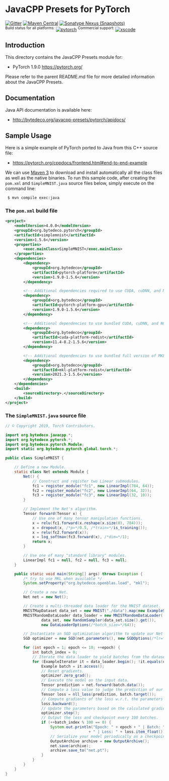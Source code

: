 JavaCPP Presets for PyTorch
===========================

[![Gitter](https://badges.gitter.im/bytedeco/javacpp.svg)](https://gitter.im/bytedeco/javacpp) [![Maven Central](https://maven-badges.herokuapp.com/maven-central/org.bytedeco/pytorch/badge.svg)](https://maven-badges.herokuapp.com/maven-central/org.bytedeco/pytorch) [![Sonatype Nexus (Snapshots)](https://img.shields.io/nexus/s/https/oss.sonatype.org/org.bytedeco/pytorch.svg)](http://bytedeco.org/builds/)  
<sup>Build status for all platforms:</sup> [![pytorch](https://github.com/bytedeco/javacpp-presets/workflows/pytorch/badge.svg)](https://github.com/bytedeco/javacpp-presets/actions?query=workflow%3Apytorch)  <sup>Commercial support:</sup> [![xscode](https://img.shields.io/badge/Available%20on-xs%3Acode-blue?style=?style=plastic&logo=appveyor&logo=data:image/png;base64,iVBORw0KGgoAAAANSUhEUgAAAEAAAABACAMAAACdt4HsAAAAGXRFWHRTb2Z0d2FyZQBBZG9iZSBJbWFnZVJlYWR5ccllPAAAAAZQTFRF////////VXz1bAAAAAJ0Uk5T/wDltzBKAAAAlUlEQVR42uzXSwqAMAwE0Mn9L+3Ggtgkk35QwcnSJo9S+yGwM9DCooCbgn4YrJ4CIPUcQF7/XSBbx2TEz4sAZ2q1RAECBAiYBlCtvwN+KiYAlG7UDGj59MViT9hOwEqAhYCtAsUZvL6I6W8c2wcbd+LIWSCHSTeSAAECngN4xxIDSK9f4B9t377Wd7H5Nt7/Xz8eAgwAvesLRjYYPuUAAAAASUVORK5CYII=)](https://xscode.com/bytedeco/javacpp-presets)


Introduction
------------
This directory contains the JavaCPP Presets module for:

 * PyTorch 1.9.0  https://pytorch.org/

Please refer to the parent README.md file for more detailed information about the JavaCPP Presets.


Documentation
-------------
Java API documentation is available here:

 * http://bytedeco.org/javacpp-presets/pytorch/apidocs/


Sample Usage
------------
Here is a simple example of PyTorch ported to Java from this C++ source file:

 * https://pytorch.org/cppdocs/frontend.html#end-to-end-example

We can use [Maven 3](http://maven.apache.org/) to download and install automatically all the class files as well as the native binaries. To run this sample code, after creating the `pom.xml` and `SimpleMNIST.java` source files below, simply execute on the command line:
```bash
 $ mvn compile exec:java
```

### The `pom.xml` build file
```xml
<project>
    <modelVersion>4.0.0</modelVersion>
    <groupId>org.bytedeco.pytorch</groupId>
    <artifactId>simplemnist</artifactId>
    <version>1.5.6</version>
    <properties>
        <exec.mainClass>SimpleMNIST</exec.mainClass>
    </properties>
    <dependencies>
        <dependency>
            <groupId>org.bytedeco</groupId>
            <artifactId>pytorch-platform</artifactId>
            <version>1.9.0-1.5.6</version>
        </dependency>

        <!-- Additional dependencies required to use CUDA, cuDNN, and NCCL -->
        <dependency>
            <groupId>org.bytedeco</groupId>
            <artifactId>pytorch-platform-gpu</artifactId>
            <version>1.9.0-1.5.6</version>
        </dependency>

        <!-- Additional dependencies to use bundled CUDA, cuDNN, and NCCL -->
        <dependency>
            <groupId>org.bytedeco</groupId>
            <artifactId>cuda-platform-redist</artifactId>
            <version>11.4-8.2-1.5.6</version>
        </dependency>

        <!-- Additional dependencies to use bundled full version of MKL -->
        <dependency>
            <groupId>org.bytedeco</groupId>
            <artifactId>mkl-platform-redist</artifactId>
            <version>2021.3-1.5.6</version>
        </dependency>
    </dependencies>
    <build>
        <sourceDirectory>.</sourceDirectory>
    </build>
</project>
```

### The `SimpleMNIST.java` source file
```java
// © Copyright 2019, Torch Contributors.

import org.bytedeco.javacpp.*;
import org.bytedeco.pytorch.*;
import org.bytedeco.pytorch.Module;
import static org.bytedeco.pytorch.global.torch.*;

public class SimpleMNIST {

    // Define a new Module.
    static class Net extends Module {
        Net() {
            // Construct and register two Linear submodules.
            fc1 = register_module("fc1", new LinearImpl(784, 64));
            fc2 = register_module("fc2", new LinearImpl(64, 32));
            fc3 = register_module("fc3", new LinearImpl(32, 10));
        }

        // Implement the Net's algorithm.
        Tensor forward(Tensor x) {
            // Use one of many tensor manipulation functions.
            x = relu(fc1.forward(x.reshape(x.size(0), 784)));
            x = dropout(x, /*p=*/0.5, /*train=*/is_training());
            x = relu(fc2.forward(x));
            x = log_softmax(fc3.forward(x), /*dim=*/1);
            return x;
        }

        // Use one of many "standard library" modules.
        LinearImpl fc1 = null, fc2 = null, fc3 = null;
    }

    public static void main(String[] args) throws Exception {
        /* try to use MKL when available */
        System.setProperty("org.bytedeco.openblas.load", "mkl");

        // Create a new Net.
        Net net = new Net();

        // Create a multi-threaded data loader for the MNIST dataset.
        MNISTMapDataset data_set = new MNIST("./data").map(new ExampleStack());
        MNISTRandomDataLoader data_loader = new MNISTRandomDataLoader(
                data_set, new RandomSampler(data_set.size().get()),
                new DataLoaderOptions(/*batch_size=*/64));

        // Instantiate an SGD optimization algorithm to update our Net's parameters.
        SGD optimizer = new SGD(net.parameters(), new SGDOptions(/*lr=*/0.01));

        for (int epoch = 1; epoch <= 10; ++epoch) {
            int batch_index = 0;
            // Iterate the data loader to yield batches from the dataset.
            for (ExampleIterator it = data_loader.begin(); !it.equals(data_loader.end()); it = it.increment()) {
                Example batch = it.access();
                // Reset gradients.
                optimizer.zero_grad();
                // Execute the model on the input data.
                Tensor prediction = net.forward(batch.data());
                // Compute a loss value to judge the prediction of our model.
                Tensor loss = nll_loss(prediction, batch.target());
                // Compute gradients of the loss w.r.t. the parameters of our model.
                loss.backward();
                // Update the parameters based on the calculated gradients.
                optimizer.step();
                // Output the loss and checkpoint every 100 batches.
                if (++batch_index % 100 == 0) {
                    System.out.println("Epoch: " + epoch + " | Batch: " + batch_index
                                     + " | Loss: " + loss.item_float());
                    // Serialize your model periodically as a checkpoint.
                    OutputArchive archive = new OutputArchive();
                    net.save(archive);
                    archive.save_to("net.pt");
                }
            }
        }
    }
}
```
